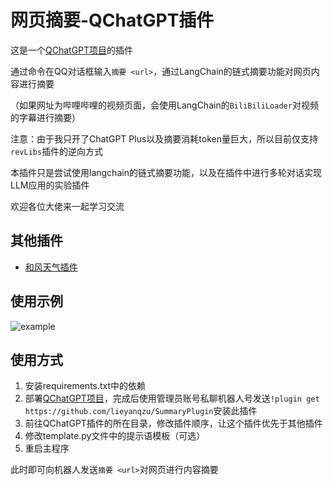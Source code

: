 # 网页摘要-QChatGPT插件

这是一个[QChatGPT项目](https://github.com/RockChinQ/QChatGPT)的插件

通过命令在QQ对话框输入`摘要 <url>`，通过LangChain的链式摘要功能对网页内容进行摘要

（如果网址为哔哩哔哩的视频页面，会使用LangChain的`BiliBiliLoader`对视频的字幕进行摘要）

注意：由于我只开了ChatGPT Plus以及摘要消耗token量巨大，所以目前仅支持`revLibs`插件的逆向方式

本插件只是尝试使用langchain的链式摘要功能，以及在插件中进行多轮对话实现LLM应用的实验插件

欢迎各位大佬来一起学习交流

## 其他插件

- [和风天气插件](https://github.com/lieyanqzu/WeatherPlugin)

## 使用示例

![example](https://user-images.githubusercontent.com/3754125/231777385-113dae42-ca00-41be-ae9f-9c49adf2b41c.jpg)

## 使用方式

1. 安装requirements.txt中的依赖
1. 部署[QChatGPT项目](https://github.com/RockChinQ/QChatGPT)，完成后使用管理员账号私聊机器人号发送`!plugin get https://github.com/lieyanqzu/SummaryPlugin`安装此插件
2. 前往QChatGPT插件的所在目录，修改插件顺序，让这个插件优先于其他插件
3. 修改template.py文件中的提示语模板（可选）
4. 重启主程序

此时即可向机器人发送`摘要 <url>`对网页进行内容摘要
